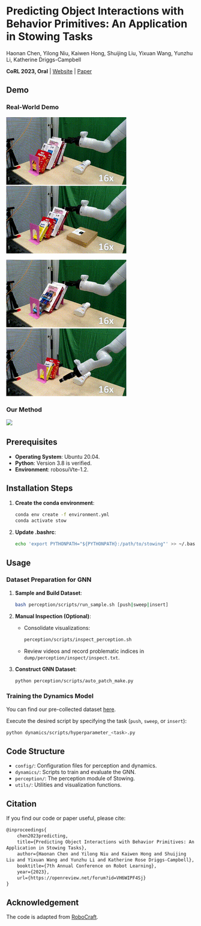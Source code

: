 # Predicting Object Interactions with Behavior Primitives: An Application in Stowing Tasks
Haonan Chen, Yilong Niu, Kaiwen Hong, Shuijing Liu, Yixuan Wang, Yunzhu Li, Katherine Driggs-Campbell            

**CoRL 2023, Oral** | [Website](https://stow.github.io/) | [Paper](https://arxiv.org/abs/2309.16118/)



## Demo

### Real-World Demo

<img src="media/bottle.gif"  width="320"  />  <img src="media/tiny.gif"  width="320"  />

<img src="media/roller.gif"  width="320"  />  <img src="media/small_shelf.gif"  width="320"  />


### Our Method

<img src="media/method.gif"  width="640"  />


## Prerequisites

- **Operating System**: Ubuntu 20.04.
- **Python**: Version 3.8 is verified.
- **Environment**: robosuiVte-1.2.


## Installation Steps

1. **Create the conda environment**:
    ```bash
    conda env create -f environment.yml
    conda activate stow
    ```

2. **Update .bashrc**:
    ```bash
    echo 'export PYTHONPATH="${PYTHONPATH}:/path/to/stowing"' >> ~/.bashrc
    ```

## Usage

### Dataset Preparation for GNN

1. **Sample and Build Dataset**:
    ```bash
    bash perception/scripts/run_sample.sh [push|sweep|insert]
    ```

2. **Manual Inspection (Optional)**:
    - Consolidate visualizations:
        ```bash
        perception/scripts/inspect_perception.sh
        ```
    - Review videos and record problematic indices in `dump/perception/inspect/inspect.txt`.

3. **Construct GNN Dataset**:
    ```bash
    python perception/scripts/auto_patch_make.py
    ```
### Training the Dynamics Model
You can find our pre-collected dataset [here](https://drive.google.com/drive/folders/1pvQMu6RRAl-iwSlXN0nhyeadwjxN6Fuo?usp=sharing).

Execute the desired script by specifying the task (`push`, `sweep`, or `insert`):
```bash
python dynamics/scripts/hyperparameter_<task>.py
```



## Code Structure

- `config/`: Configuration files for perception and dynamics.
- `dynamics/`: Scripts to train and evaluate the GNN.
- `perception/`: The perception module of Stowing.
- `utils/`: Utilities and visualization functions.


## Citation
If you find our code or paper useful, please cite:
```
@inproceedings{
    chen2023predicting,
    title={Predicting Object Interactions with Behavior Primitives: An Application in Stowing Tasks},
    author={Haonan Chen and Yilong Niu and Kaiwen Hong and Shuijing Liu and Yixuan Wang and Yunzhu Li and Katherine Rose Driggs-Campbell},
    booktitle={7th Annual Conference on Robot Learning},
    year={2023},
    url={https://openreview.net/forum?id=VH6WIPF4Sj}       
}
```


## Acknowledgement
The code is adapted from [RoboCraft](https://github.com/hshi74/robocraft).
